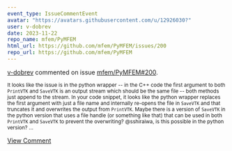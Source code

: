 ```yaml
---
event_type: IssueCommentEvent
avatar: "https://avatars.githubusercontent.com/u/12926030?"
user: v-dobrev
date: 2023-11-22
repo_name: mfem/PyMFEM
html_url: https://github.com/mfem/PyMFEM/issues/200
repo_url: https://github.com/mfem/PyMFEM
---
```


<a href='https://github.com/v-dobrev' target='_blank'>v-dobrev</a> commented on issue <a href='https://github.com/mfem/PyMFEM/issues/200' target='_blank'>mfem/PyMFEM#200</a>.

<small>It looks like the issue is in the python wrapper -- in the C++ code the first argument to both `PrintVTK` and `SaveVTK` is an output stream which should be the same file -- both methods just append to the stream. In your code snippet, it looks like the python wrapper replaces the first argument with just a file name and internally re-opens the file in `SaveVTK` and that truncates it and overwrites the output from `PrintVTK`. Maybe there is a version of `SaveVTK` in the python version that uses a file handle (or something like that) that can be used in both `PrintVTK` and `SaveVTK` to prevent the overwriting? @sshiraiwa, is this possible in the python version?...</small>

<a href='https://github.com/mfem/PyMFEM/issues/200' target='_blank'>View Comment</a>